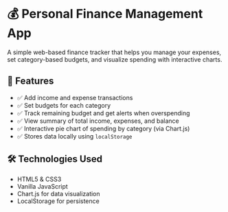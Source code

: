 # 💰 Personal Finance Management App

A simple web-based finance tracker that helps you manage your expenses, set category-based budgets, and visualize spending with interactive charts.

## 🚀 Features

- ✅ Add income and expense transactions
- ✅ Set budgets for each category
- ✅ Track remaining budget and get alerts when overspending
- ✅ View summary of total income, expenses, and balance
- ✅ Interactive pie chart of spending by category (via Chart.js)
- ✅ Stores data locally using `localStorage`


## 🛠️ Technologies Used

- HTML5 & CSS3
- Vanilla JavaScript
- Chart.js for data visualization
- LocalStorage for persistence

